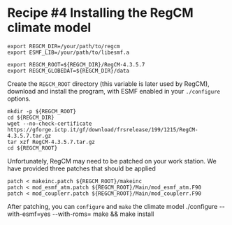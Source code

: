 # Recipe #4 Installing the RegCM climate model 

	export REGCM_DIR=/your/path/to/regcm
	export ESMF_LIB=/your/path/to/libesmf.a

	export REGCM_ROOT=${REGCM_DIR}/RegCM-4.3.5.7
	export REGCM_GLOBEDAT=${REGCM_DIR}/data
	
	
Create the `REGCM_ROOT` directory (this variable is later used by RegCM), download and install the program, with ESMF enabled in your `./configure` options.
	
	mkdir -p ${REGCM_ROOT}	
	cd ${REGCM_DIR}
	wget --no-check-certificate https://gforge.ictp.it/gf/download/frsrelease/199/1215/RegCM-4.3.5.7.tar.gz
	tar xzf RegCM-4.3.5.7.tar.gz
	cd ${REGCM_ROOT}
	
Unfortunately, RegCM may need to be patched on your work station.  We have provided three patches that should be applied

	patch < makeinc.patch ${REGCM_ROOT}/makeinc
	patch < mod_esmf_atm.patch ${REGCM_ROOT}/Main/mod_esmf_atm.F90
	patch < mod_couplerr.patch ${REGCM_ROOT}/Main/mod_couplerr.F90

After patching, you can `configure` and `make` the climate model
	./configure --with-esmf=yes --with-roms=
	make && make install
	
	
	
	